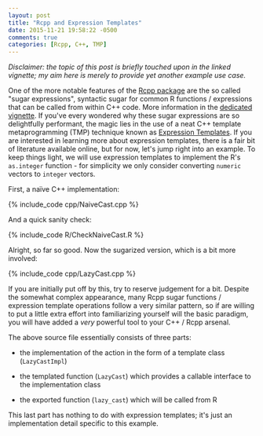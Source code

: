 ```yaml
---
layout: post
title: "Rcpp and Expression Templates"
date: 2015-11-21 19:58:22 -0500
comments: true
categories: [Rcpp, C++, TMP] 
---
```

*Disclaimer: the topic of this post is briefly touched upon in the linked vignette; my aim here is merely to provide yet another
example use case.*

One of the more notable features of the [Rcpp package](https://cran.r-project.org/web/packages/Rcpp/vignettes/Rcpp-introduction.pdf) 
are the so called "sugar expressions", syntactic sugar for common R functions / expressions that can be called from 
within C++ code. More information in the [dedicated vignette](https://cran.r-project.org/web/packages/Rcpp/vignettes/Rcpp-sugar.pdf). 
If you've every wondered why these sugar expressions are so delightfully performant, the magic lies in the use of a neat C++ 
template metaprogramming (TMP) technique known as [Expression Templates](https://en.wikipedia.org/wiki/Expression_templates). If 
you are interested in learning more about expression templates, there is a fair bit of literature available online, but for now, 
let's jump right into an example. To keep things light, we will use expression templates to implement the R's `as.integer` 
function - for simplicity we only consider converting `numeric` vectors to `integer` vectors. 

First, a naïve C++ implementation:

{% include_code cpp/NaiveCast.cpp %}

And a quick sanity check:

{% include_code R/CheckNaiveCast.R %}

Alright, so far so good. Now the sugarized version, which is a bit more involved: 

{% include_code cpp/LazyCast.cpp %}

If you are initially put off by this, try to reserve judgement for a bit. Despite the somewhat complex appearance, many 
Rcpp sugar functions / expression template operations follow a very similar pattern, so if are willing to put a 
little extra effort into familiarizing
yourself will the basic paradigm, you will have added a *very* powerful tool to your C++ / Rcpp arsenal. 

The above source file essentially consists of three parts: 

+ the implementation of the action in the form of a template class (`LazyCastImpl`) 

+ the templated function (`LazyCast`) which provides a callable interface 
to the implementation class 

+ the exported function (`lazy_cast`) which will be called from R 

This last part has nothing to do with expression templates; it's just an implementation detail 
specific to this example.





   
